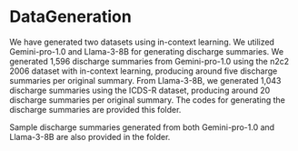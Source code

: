 # DataGeneration
We have generated two datasets using in-context learning. We utilized Gemini-pro-1.0 and Llama-3-8B for generating discharge summaries. We generated 1,596 discharge summaries from Gemini-pro-1.0 using the n2c2 2006 dataset with in-context learning, producing around five discharge summaries per original summary. From Llama-3-8B, we generated 1,043 discharge summaries using the ICDS-R dataset, producing around 20 discharge summaries per original summary. The codes for generating the discharge summaries are provided this folder.

Sample discharge summaries generated from both Gemini-pro-1.0 and Llama-3-8B are also provided in the folder.
